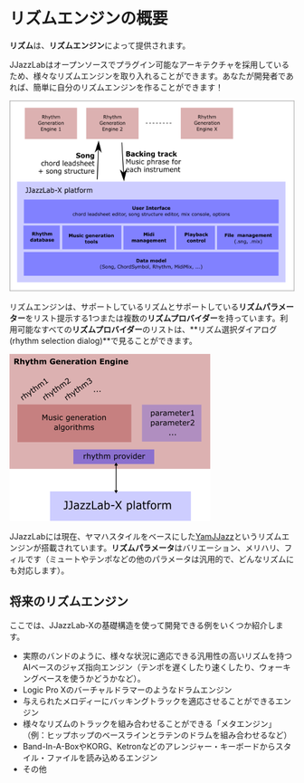 # リズムエンジンの概要

**リズム**は、**リズムエンジン**によって提供されます。

JJazzLabはオープンソースでプラグイン可能なアーキテクチャを採用しているため、様々なリズムエンジンを取り入れることができます。あなたが開発者であれば、簡単に自分のリズムエンジンを作ることができます！

![](../.gitbook/assets/RhythmPluginsArchitecture.png)

リズムエンジンは、サポートしているリズムとサポートしている**リズムパラメーター**をリスト提示する1つまたは複数の**リズムプロバイダー**を持っています。利用可能なすべての**リズムプロバイダー**のリストは、**リズム選択ダイアログ(rhythm selection dialog)**で見ることができます。

![](../.gitbook/assets/RhythmGenerationEngine.png)

JJazzLabには現在、ヤマハスタイルをベースにした[YamJJazz](yamjjazz-rhythm-engine/)というリズムエンジンが搭載されています。**リズムパラメータ**はバリエーション、メリハリ、フィルです（ミュートやテンポなどの他のパラメータは汎用的で、どんなリズムにも対応します）。

## 将来のリズムエンジン <a href="future-rhythm-generation-engines" id="future-rhythm-generation-engines"></a>

ここでは、JJazzLab-Xの基礎構造を使って開発できる例をいくつか紹介します。

* 実際のバンドのように、様々な状況に適応できる汎用性の高いリズムを持つAIベースのジャズ指向エンジン（テンポを遅くしたり速くしたり、ウォーキングベースを使うかどうかなど）。
* Logic Pro Xのバーチャルドラマーのようなドラムエンジン
* 与えられたメロディーにバッキングトラックを適応させることができるエンジン
* 様々なリズムのトラックを組み合わせることができる「メタエンジン」（例：ヒップホップのベースラインとラテンのドラムを組み合わせるなど）
* Band-In-A-BoxやKORG、Ketronなどのアレンジャー・キーボードからスタイル・ファイルを読み込めるエンジン
* その他
